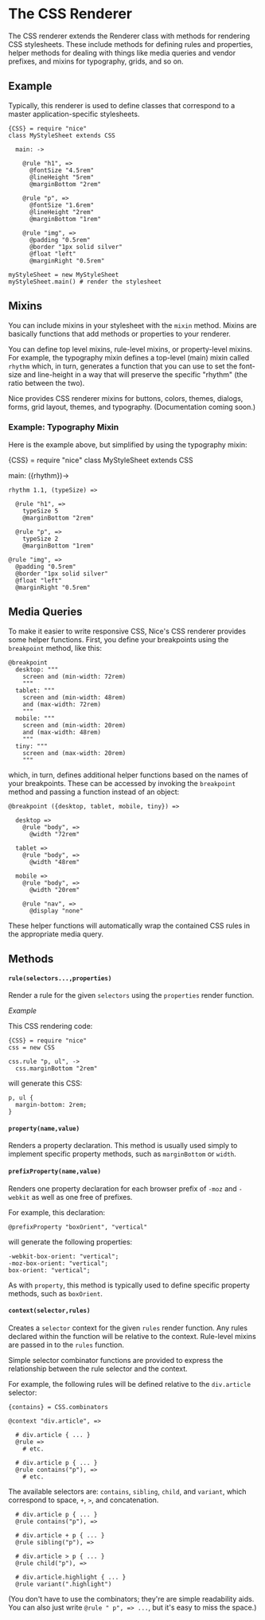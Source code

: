 # The CSS Renderer

The CSS renderer extends the Renderer class with methods for rendering CSS stylesheets. These include methods for defining rules and properties, helper methods for dealing with things like media queries and vendor prefixes, and mixins for typography, grids, and so on.

## Example

Typically, this renderer is used to define classes that correspond to a master application-specific stylesheets.

    {CSS} = require "nice"
    class MyStyleSheet extends CSS
    
      main: ->
      
        @rule "h1", =>
          @fontSize "4.5rem"
          @lineHeight "5rem"
          @marginBottom "2rem"
          
        @rule "p", =>
          @fontSize "1.6rem"
          @lineHeight "2rem"
          @marginBottom "1rem"
          
        @rule "img", =>
          @padding "0.5rem"
          @border "1px solid silver"
          @float "left"
          @marginRight "0.5rem"
          
    myStyleSheet = new MyStyleSheet
    myStyleSheet.main() # render the stylesheet
    
## Mixins

You can include mixins in your stylesheet with the `mixin` method. Mixins are basically functions that add methods or properties to your renderer.

You can define top level mixins, rule-level mixins, or property-level mixins. For example, the typography mixin defines a top-level (main) mixin called `rhythm` which, in turn, generates a function that you can use to set the font-size and line-height in a way that will preserve the specific "rhythm" (the ratio between the two).

Nice provides CSS renderer mixins for buttons, colors, themes, dialogs, forms, grid layout, themes, and typography. (Documentation coming soon.)

### Example: Typography Mixin

Here is the example above, but simplified by using the typography mixin:

{CSS} = require "nice"
class MyStyleSheet extends CSS

  main: ({rhythm})->
  
    rhythm 1.1, (typeSize) =>
    
      @rule "h1", =>
        typeSize 5
        @marginBottom "2rem"
      
      @rule "p", =>
        typeSize 2
        @marginBottom "1rem"
      
    @rule "img", =>
      @padding "0.5rem"
      @border "1px solid silver"
      @float "left"
      @marginRight "0.5rem"

## Media Queries

To make it easier to write responsive CSS, Nice's CSS renderer provides some helper functions. First, you define your breakpoints using the `breakpoint` method, like this:

    @breakpoint 
      desktop: """
        screen and (min-width: 72rem)
        """
      tablet: """
        screen and (min-width: 48rem) 
        and (max-width: 72rem)
        """
      mobile: """
        screen and (min-width: 20rem)
        and (max-width: 48rem)
        """
      tiny: """
        screen and (max-width: 20rem)
        """  

which, in turn, defines additional helper functions based on the names of your breakpoints. These can be accessed by invoking the `breakpoint` method and passing a function instead of an object:

    @breakpoint ({desktop, tablet, mobile, tiny}) =>
      
      desktop =>
        @rule "body", =>
          @width "72rem"

      tablet =>
        @rule "body", =>
          @width "48rem"
          
      mobile =>
        @rule "body", =>
          @width "20rem"
          
        @rule "nav", =>
          @display "none"

These helper functions will automatically wrap the contained CSS rules in the appropriate media query.

## Methods

#### `rule(selectors...,properties)`

Render a rule for the given `selectors` using the `properties` render function.

*Example*

This CSS rendering code:

    {CSS} = require "nice"
    css = new CSS
    
    css.rule "p, ul", ->
      css.marginBottom "2rem"
      
will generate this CSS:

    p, ul {
      margin-bottom: 2rem;
    }

#### `property(name,value)`

Renders a property declaration. This method is usually used simply to implement specific property methods, such as `marginBottom` or `width`.

#### `prefixProperty(name,value)`

Renders one property declaration for each browser prefix of `-moz` and `-webkit` as well as one free of prefixes.

For example, this declaration:

    @prefixProperty "boxOrient", "vertical"
    
will generate the following properties:

    -webkit-box-orient: "vertical";
    -moz-box-orient: "vertical";
    box-orient: "vertical";
    
As with `property`, this method is typically used to define specific property methods, such as `boxOrient`.

#### `context(selector,rules)`

Creates a `selector` context for the given `rules` render function. Any rules declared within the function will be relative to the context. Rule-level mixins are passed in to the `rules` function.

Simple selector combinator functions are provided to express the relationship between the rule selector and the context.

For example, the following rules will be defined relative to the `div.article` selector:

    {contains} = CSS.combinators
    
    @context "div.article", =>
      
      # div.article { ... }
      @rule =>
        # etc.
        
      # div.article p { ... }
      @rule contains("p"), =>
        # etc.
        
The available selectors are: `contains`, `sibling`, `child`, and `variant`, which correspond to space, `+`, `>`, and concatenation.

      # div.article p { ... }
      @rule contains("p"), =>
      
      # div.article + p { ... }
      @rule sibling("p"), =>
      
      # div.article > p { ... }
      @rule child("p"), =>
      
      # div.article.highlight { ... }
      @rule variant(".highlight")
      
(You don't have to use the combinators; they're are simple readability aids. You can also just write `@rule " p", => ...`, but it's easy to miss the space.)